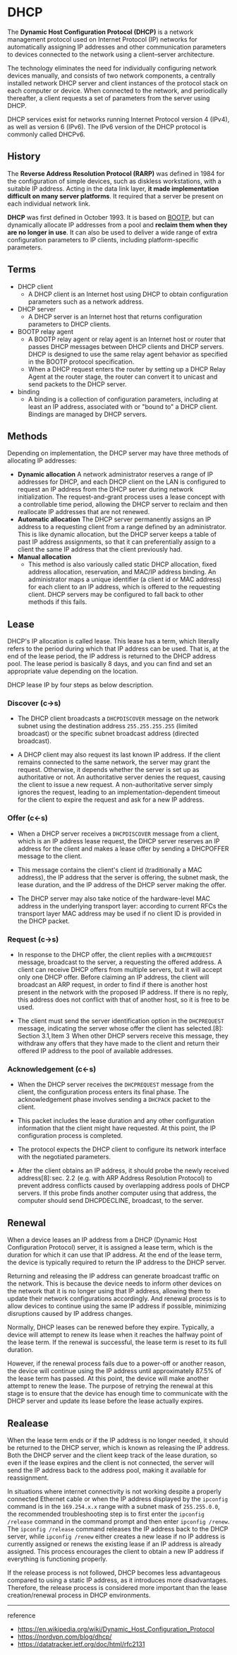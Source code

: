 # DHCP

The **Dynamic Host Configuration Protocol (DHCP)** is a network management protocol used on Internet Protocol (IP) networks for automatically assigning IP addresses and other communication parameters to devices connected to the network using a client–server architecture.

The technology eliminates the need for individually configuring network devices manually, and consists of two network components, a centrally installed network DHCP server and client instances of the protocol stack on each computer or device. When connected to the network, and periodically thereafter, a client requests a set of parameters from the server using DHCP.

DHCP services exist for networks running Internet Protocol version 4 (IPv4), as well as version 6 (IPv6). The IPv6 version of the DHCP protocol is commonly called DHCPv6.

## History

The **Reverse Address Resolution Protocol (RARP)** was defined in 1984 for the configuration of simple devices, such as diskless workstations, with a suitable IP address. Acting in the data link layer, **it made implementation difficult on many server platforms**. It required that a server be present on each individual network link. 

**DHCP** was first defined in October 1993. It is based on [BOOTP](https://en.wikipedia.org/wiki/Bootstrap_Protocol), but can dynamically allocate IP addresses from a pool and **reclaim them when they are no longer in use**. It can also be used to deliver a wide range of extra configuration parameters to IP clients, including platform-specific parameters.

## Terms

- DHCP client
  - A DHCP client is an Internet host using DHCP to obtain configuration parameters such as a network address.
- DHCP server
  - A DHCP server is an Internet host that returns configuration parameters to DHCP clients.
-  BOOTP relay agent
    - A BOOTP relay agent or relay agent is an Internet host or router that passes DHCP messages between DHCP clients and DHCP servers. DHCP is designed to use the same relay agent behavior as specified in the BOOTP protocol specification.
    - When a DHCP request enters the router by setting up a DHCP Relay Agent at the router stage, the router can convert it to unicast and send packets to the DHCP server.
- binding
    - A binding is a collection of configuration parameters, including at least an IP address, associated with or "bound to" a DHCP client.  Bindings are managed by DHCP servers.

## Methods

Depending on implementation, the DHCP server may have three methods of allocating IP addresses:

- **Dynamic allocation**
    A network administrator reserves a range of IP addresses for DHCP, and each DHCP client on the LAN is configured to request an IP address from the DHCP server during network initialization. The request-and-grant process uses a lease concept with a controllable time period, allowing the DHCP server to reclaim and then reallocate IP addresses that are not renewed.
- **Automatic allocation**
    The DHCP server permanently assigns an IP address to a requesting client from a range defined by an administrator. This is like dynamic allocation, but the DHCP server keeps a table of past IP address assignments, so that it can preferentially assign to a client the same IP address that the client previously had.
- **Manual allocation**
    - This method is also variously called static DHCP allocation, fixed address allocation, reservation, and MAC/IP address binding. An administrator maps a unique identifier (a client id or MAC address) for each client to an IP address, which is offered to the requesting client. DHCP servers may be configured to fall back to other methods if this fails.

## Lease

DHCP's IP allocation is called lease. This lease has a term, which literally refers to the period during which that IP address can be used. That is, at the end of the lease period, the IP address is returned to the DHCP address pool. The lease period is basically 8 days, and you can find and set an appropriate value depending on the location.

DHCP lease IP by four steps as below description.

### Discover (c->s)

- The DHCP client broadcasts a `DHCPDISCOVER` message on the network subnet using the destination address `255.255.255.255` (limited broadcast) or the specific subnet broadcast address (directed broadcast).

- A DHCP client may also request its last known IP address. If the client remains connected to the same network, the server may grant the request. Otherwise, it depends whether the server is set up as authoritative or not. An authoritative server denies the request, causing the client to issue a new request. A non-authoritative server simply ignores the request, leading to an implementation-dependent timeout for the client to expire the request and ask for a new IP address.

### Offer (c<-s)

- When a DHCP server receives a `DHCPDISCOVER` message from a client, which is an IP address lease request, the DHCP server reserves an IP address for the client and makes a lease offer by sending a DHCPOFFER message to the client.

- This message contains the client's client id (traditionally a MAC address), the IP address that the server is offering, the subnet mask, the lease duration, and the IP address of the DHCP server making the offer.
  
- The DHCP server may also take notice of the hardware-level MAC address in the underlying transport layer: according to current RFCs the transport layer MAC address may be used if no client ID is provided in the DHCP packet.

### Request (c->s)

- In response to the DHCP offer, the client replies with a `DHCPREQUEST` message, broadcast to the server, a requesting the offered address. A client can receive DHCP offers from multiple servers, but it will accept only one DHCP offer. Before claiming an IP address, the client will broadcast an ARP request, in order to find if there is another host present in the network with the proposed IP address. If there is no reply, this address does not conflict with that of another host, so it is free to be used.

- The client must send the server identification option in the `DHCPREQUEST` message, indicating the server whose offer the client has selected.[8]: Section 3.1, Item 3  When other DHCP servers receive this message, they withdraw any offers that they have made to the client and return their offered IP address to the pool of available addresses.

### Acknowledgement (c<-s)

- When the DHCP server receives the `DHCPREQUEST` message from the client, the configuration process enters its final phase. The acknowledgement phase involves sending a `DHCPACK` packet to the client.

- This packet includes the lease duration and any other configuration information that the client might have requested. At this point, the IP configuration process is completed.

- The protocol expects the DHCP client to configure its network interface with the negotiated parameters.

- After the client obtains an IP address, it should probe the newly received address[8]: sec. 2.2  (e.g. with ARP Address Resolution Protocol) to prevent address conflicts caused by overlapping address pools of DHCP servers. If this probe finds another computer using that address, the computer should send DHCPDECLINE, broadcast, to the server.

## Renewal

When a device leases an IP address from a DHCP (Dynamic Host Configuration Protocol) server, it is assigned a lease term, which is the duration for which it can use that IP address. At the end of the lease term, the device is typically required to return the IP address to the DHCP server.

Returning and releasing the IP address can generate broadcast traffic on the network. This is because the device needs to inform other devices on the network that it is no longer using that IP address, allowing them to update their network configurations accordingly. And renewal process is to allow devices to continue using the same IP address if possible, minimizing disruptions caused by IP address changes.

Normally, DHCP leases can be renewed before they expire. Typically, a device will attempt to renew its lease when it reaches the halfway point of the lease term. If the renewal is successful, the lease term is reset to its full duration.

However, if the renewal process fails due to a power-off or another reason, the device will continue using the IP address until approximately 87.5% of the lease term has passed. At this point, the device will make another attempt to renew the lease. The purpose of retrying the renewal at this stage is to ensure that the device has enough time to communicate with the DHCP server and update its lease before the lease actually expires.

## Realease

When the lease term ends or if the IP address is no longer needed, it should be returned to the DHCP server, which is known as releasing the IP address. Both the DHCP server and the client keep track of the lease duration, so even if the lease expires and the client is not connected, the server will send the IP address back to the address pool, making it available for reassignment.

In situations where internet connectivity is not working despite a properly connected Ethernet cable or when the IP address displayed by the `ipconfig` command is in the `169.254.x.x` range with a subnet mask of `255.255.0.0`, the recommended troubleshooting step is to first enter the `ipconfig /release` command in the command prompt and then enter `ipconfig /renew`. The `ipconfig /release` command releases the IP address back to the DHCP server, while `ipconfig /renew` either creates a new lease if no IP address is currently assigned or renews the existing lease if an IP address is already assigned. This process encourages the client to obtain a new IP address if everything is functioning properly.

If the release process is not followed, DHCP becomes less advantageous compared to using a static IP address, as it introduces more disadvantages. Therefore, the release process is considered more important than the lease creation/renewal process in DHCP environments.

---
reference
- https://en.wikipedia.org/wiki/Dynamic_Host_Configuration_Protocol
- https://nordvpn.com/blog/dhcp/
- https://datatracker.ietf.org/doc/html/rfc2131